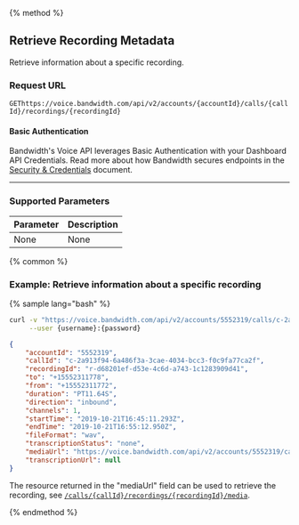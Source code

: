 {% method %}

## Retrieve Recording Metadata
Retrieve information about a specific recording.

### Request URL

<code class="post">GET</code>`https://voice.bandwidth.com/api/v2/accounts/{accountId}/calls/{callId}/recordings/{recordingId}`

#### Basic Authentication

Bandwidth's Voice API leverages Basic Authentication with your Dashboard API Credentials. Read more about how Bandwidth secures endpoints in the [Security & Credentials](../../../guides/accountCredentials.md) document.

---

### Supported Parameters

| Parameter | Description |
|:----------|:------------|
| None      | None        |

{% common %}

### Example: Retrieve information about a specific recording

{% sample lang="bash" %}

```bash
curl -v "https://voice.bandwidth.com/api/v2/accounts/5552319/calls/c-2a913f94-6a486f3a-3cae-4034-bcc3-f0c9fa77ca2f/recordings/r-d68201ef-d53e-4c6d-a743-1c1283909d41" \
     --user {username}:{password} 
```

```json
{
    "accountId": "5552319",
    "callId": "c-2a913f94-6a486f3a-3cae-4034-bcc3-f0c9fa77ca2f",
    "recordingId": "r-d68201ef-d53e-4c6d-a743-1c1283909d41",
    "to": "+15552311778",
    "from": "+15552311772",
    "duration": "PT11.64S",
    "direction": "inbound",
    "channels": 1,
    "startTime": "2019-10-21T16:45:11.293Z",
    "endTime": "2019-10-21T16:55:12.950Z",
    "fileFormat": "wav",
    "transcriptionStatus": "none",
    "mediaUrl": "https://voice.bandwidth.com/api/v2/accounts/5552319/calls/c-2a913f94-6a486f3a-3cae-4034-bcc3-f0c9fa77ca2f/recordings/r-d68201ef-d53e-4c6d-a743-1c1283909d41/media",
    "transcriptionUrl": null
}
```

The resource returned in the "mediaUrl" field can be used to retrieve the recording, see [`/calls/{callId}/recordings/{recordingId}/media`](getCallsCallIdRecordingsRecordingIdMedia.md).

{% endmethod %}
